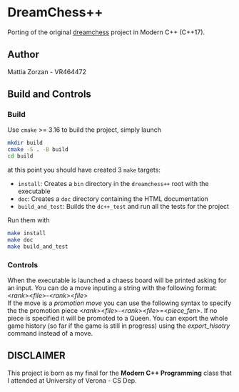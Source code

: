 # DreamChess++
Porting of the original [dreamchess](https://github.com/dreamchess/dreamchess) project in Modern C++ (C++17).

## Author
Mattia Zorzan - VR464472

## Build and Controls
### Build
Use `cmake` >= 3.16 to build the project, simply launch
```bash
mkdir build
cmake -S . -B build
cd build
```

at this point you should have created 3 `make` targets:
* `install`: Creates a `bin` directory in the `dreamchess++` root with the executable
* `doc`: Creates a `doc` directory containing the HTML documentation
* `build_and_test`: Builds the `dc++_test` and run all the tests for the project

Run them with
```bash
make install
make doc
make build_and_test
```
### Controls
When the executable is launched a chaess board will be printed asking for an input. You can do a move inputing a string with the following format: <*rank*><*file*>-<*rank*><*file*><br>
If the move is a *promotion move* you can use the following syntax to specify the the promotion piece <*rank*><*file*>-<*rank*><*file*>=<*piece_fen*>. If no piece is specified it will be promoted to a Queen.
You can export the whole game history (so far if the game is still in progress) using the *export_hisotry* command instead of a move. 

## DISCLAIMER
This project is born as my final for the **Modern C++ Programming** class that I attended at University of Verona - CS Dep.

